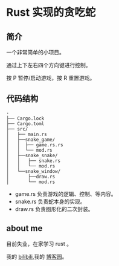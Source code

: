 # Rust 实现的贪吃蛇

## 简介
一个非常简单的小项目。

通过上下左右四个方向键进行控制。

按 P 暂停/启动游戏，按 R 重置游戏。

## 代码结构
```
·
├── Cargo.lock
├── Cargo.toml
├── src/
│   ├── main.rs
│   ├──snake_game/
│   │  ├── game.rs.rs
│   │  └── mod.rs
│   ├──snake_snake/
│   │   ├── snake.rs
│   │   └── mod.rs
│   └──snake_window/
│       ├──draw.rs
│       └── mod.rs
```
- game.rs 负责游戏的逻辑、控制、等内容。
- snake.rs 负责蛇本身的实现。
- draw.rs 负责图形化的二次封装。

## about me 
目前失业，在家学习 rust 。

我的 [bilibili](https://space.bilibili.com/259260787),我的 [博客园](https://www.cnblogs.com/SantiagoZhang/)。
